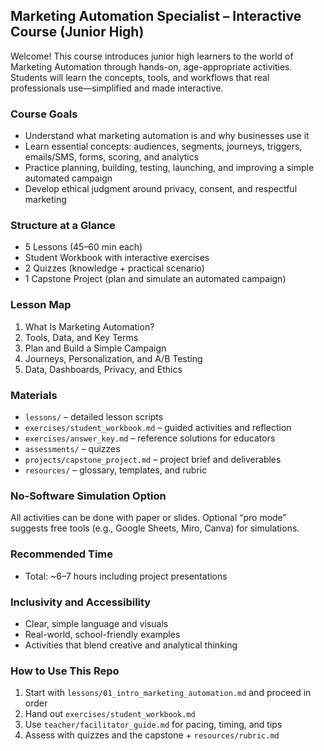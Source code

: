 ## Marketing Automation Specialist – Interactive Course (Junior High)

Welcome! This course introduces junior high learners to the world of Marketing Automation through hands-on, age-appropriate activities. Students will learn the concepts, tools, and workflows that real professionals use—simplified and made interactive.

### Course Goals
- Understand what marketing automation is and why businesses use it
- Learn essential concepts: audiences, segments, journeys, triggers, emails/SMS, forms, scoring, and analytics
- Practice planning, building, testing, launching, and improving a simple automated campaign
- Develop ethical judgment around privacy, consent, and respectful marketing

### Structure at a Glance
- 5 Lessons (45–60 min each)
- Student Workbook with interactive exercises
- 2 Quizzes (knowledge + practical scenario)
- 1 Capstone Project (plan and simulate an automated campaign)

### Lesson Map
1. What Is Marketing Automation?
2. Tools, Data, and Key Terms
3. Plan and Build a Simple Campaign
4. Journeys, Personalization, and A/B Testing
5. Data, Dashboards, Privacy, and Ethics

### Materials
- `lessons/` – detailed lesson scripts
- `exercises/student_workbook.md` – guided activities and reflection
- `exercises/answer_key.md` – reference solutions for educators
- `assessments/` – quizzes
- `projects/capstone_project.md` – project brief and deliverables
- `resources/` – glossary, templates, and rubric

### No-Software Simulation Option
All activities can be done with paper or slides. Optional “pro mode” suggests free tools (e.g., Google Sheets, Miro, Canva) for simulations.

### Recommended Time
- Total: ~6–7 hours including project presentations

### Inclusivity and Accessibility
- Clear, simple language and visuals
- Real-world, school-friendly examples
- Activities that blend creative and analytical thinking

### How to Use This Repo
1. Start with `lessons/01_intro_marketing_automation.md` and proceed in order
2. Hand out `exercises/student_workbook.md`
3. Use `teacher/facilitator_guide.md` for pacing, timing, and tips
4. Assess with quizzes and the capstone + `resources/rubric.md`


